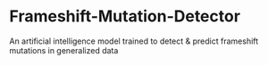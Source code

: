 # Frameshift-Mutation-Detector
An artificial intelligence model trained to detect &amp; predict frameshift mutations in generalized data
